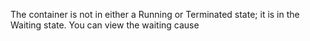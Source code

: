 The container is not in either a Running or Terminated state; it is in the Waiting state. You can view the waiting cause